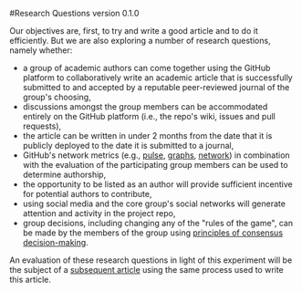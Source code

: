 #Research Questions
version 0.1.0

Our objectives are, first, to try and write a good article and to do it efficiently. But we are also exploring a number of research questions, namely whether:

- a group of academic authors can come together using the GitHub platform to collaboratively write an academic article that is successfully submitted to and accepted by a reputable peer-reviewed journal of the group's choosing,
- discussions amongst the group members can be accommodated entirely on the GitHub platform (i.e., the repo's wiki, issues and pull requests),
- the article can be written in under 2 months from the date that it is publicly deployed to the date it is submitted to a journal,
- GitHub's network metrics (e.g., [pulse](https://github.com/ASU-CPI/honest-pi/pulse), [graphs](https://github.com/ASU-CPI/honest-pi/graphs), [network](https://github.com/ASU-CPI/honest-pi/network)) in combination with the evaluation of the participating group members can be used to determine authorship,
- the opportunity to be listed as an author will provide sufficient incentive for potential authors to contribute,
- using social media and the core group's social networks will generate attention and activity in the project repo,
- group decisions, including changing any of the "rules of the game", can be made by the members of the group using [principles of consensus decision-making](http://consensusdecisionmaking.org/Articles/Basics%20of%20Consensus%20Decision%20Making.html).

An evaluation of these research questions in light of this experiment will be the subject of a [subsequent article](https://github.com/ASU-CPI/github-experiment) using the same process used to write this article. 
